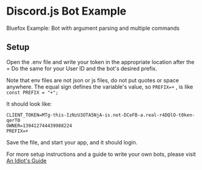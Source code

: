# Discord.js Bot Example
Bluefox Example: Bot with argument parsing and multiple commands

## Setup

Open the .env file and write your token in the appropriate location after the =
Do the same for your User ID and the bot's desired prefix.

Note that env files are not json or js files, do not put quotes or space anywhere.
The equal sign defines the variable's value, so `PREFIX=+` , is like `const PREFIX = "+";`

It should look like: 

```
CLIENT_TOKEN=MTg-this-IzNzU3OTA5NjA-is.not-DCeFB-a.real-r4DQlO-t0ken-qerT0
OWNER=139412744439988224
PREFIX=+
```

Save the file, and start your app, and it should login.

For more setup instructions and a guide to write your own bots, please visit [An Idiot's Guide](https://anidiots.guide)
